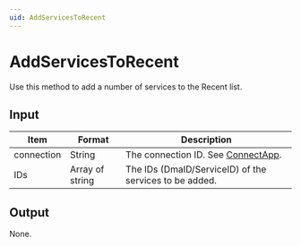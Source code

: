 ```yaml
---
uid: AddServicesToRecent
---
```


# AddServicesToRecent

Use this method to add a number of services to the Recent list.

## Input

| Item       | Format          | Description                                            |
|------------|-----------------|--------------------------------------------------------|
| connection | String          | The connection ID. See [ConnectApp](xref:ConnectApp).   |
| IDs        | Array of string | The IDs (DmaID/ServiceID) of the services to be added. |

## Output

None.
